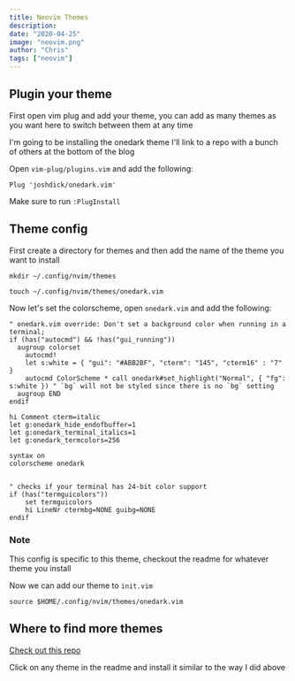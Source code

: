 ```yaml
---
title: Neovim Themes
description:
date: "2020-04-25"
image: "neovim.png"
author: "Chris"
tags: ["neovim"]
---
```


## Plugin your theme

First open vim plug and add your theme, you can add as many themes as you want here to switch between them at any time

I'm going to be installing the onedark theme I'll link to a repo with a bunch of others at the bottom of the blog

Open `vim-plug/plugins.vim` and add the following:

```
Plug 'joshdick/onedark.vim'
```

Make sure to run `:PlugInstall`

## Theme config

First create a directory for themes and then add the name of the theme you want to install

```
mkdir ~/.config/nvim/themes

touch ~/.config/nvim/themes/onedark.vim
```

Now let's set the colorscheme, open `onedark.vim` and add the following:

```
" onedark.vim override: Don't set a background color when running in a terminal;
if (has("autocmd") && !has("gui_running"))
  augroup colorset
    autocmd!
    let s:white = { "gui": "#ABB2BF", "cterm": "145", "cterm16" : "7" }
    autocmd ColorScheme * call onedark#set_highlight("Normal", { "fg": s:white }) " `bg` will not be styled since there is no `bg` setting
  augroup END
endif

hi Comment cterm=italic
let g:onedark_hide_endofbuffer=1
let g:onedark_terminal_italics=1
let g:onedark_termcolors=256

syntax on
colorscheme onedark


" checks if your terminal has 24-bit color support
if (has("termguicolors"))
    set termguicolors
    hi LineNr ctermbg=NONE guibg=NONE
endif
```

### Note

This config is specific to this theme, checkout the readme for whatever theme you install

Now we can add our theme to `init.vim`

```
source $HOME/.config/nvim/themes/onedark.vim
```

## Where to find more themes

[Check out this repo](https://github.com/rafi/awesome-vim-colorschemes)

Click on any theme in the readme and install it similar to the way I did above
